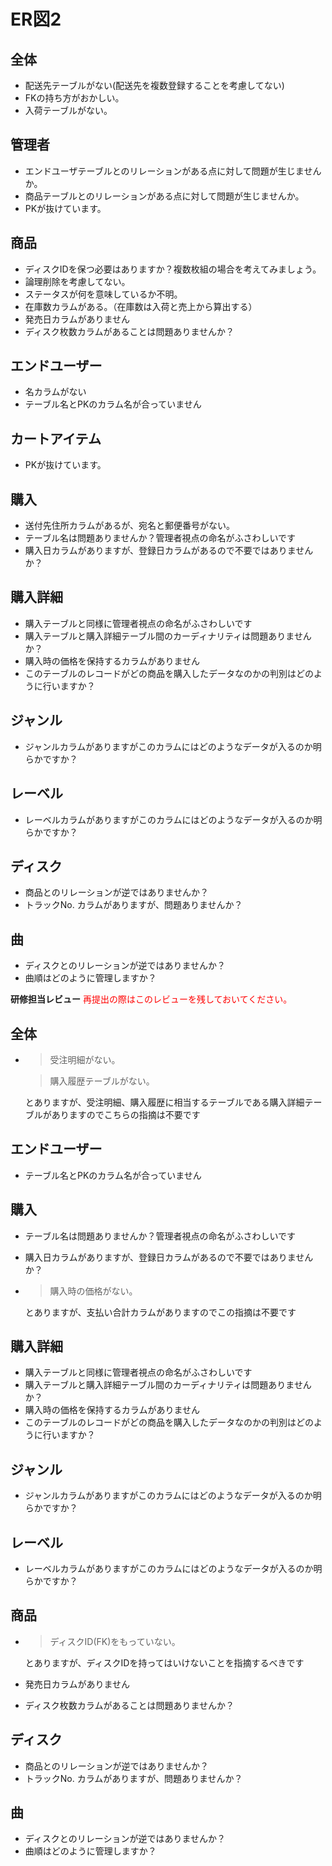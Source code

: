 # ER図2
## 全体
- 配送先テーブルがない(配送先を複数登録することを考慮してない)
- FKの持ち方がおかしい。
- 入荷テーブルがない。

## 管理者
- エンドユーザテーブルとのリレーションがある点に対して問題が生じませんか。
- 商品テーブルとのリレーションがある点に対して問題が生じませんか。
- PKが抜けています。

## 商品
- ディスクIDを保つ必要はありますか？複数枚組の場合を考えてみましょう。
- 論理削除を考慮してない。
- ステータスが何を意味しているか不明。
- 在庫数カラムがある。（在庫数は入荷と売上から算出する）
- 発売日カラムがありません
- ディスク枚数カラムがあることは問題ありませんか？

## エンドユーザー
- 名カラムがない
- テーブル名とPKのカラム名が合っていません

## カートアイテム
- PKが抜けています。

## 購入
- 送付先住所カラムがあるが、宛名と郵便番号がない。
- テーブル名は問題ありませんか？管理者視点の命名がふさわしいです
- 購入日カラムがありますが、登録日カラムがあるので不要ではありませんか？

## 購入詳細
- 購入テーブルと同様に管理者視点の命名がふさわしいです
- 購入テーブルと購入詳細テーブル間のカーディナリティは問題ありませんか？
- 購入時の価格を保持するカラムがありません
- このテーブルのレコードがどの商品を購入したデータなのかの判別はどのように行いますか？

## ジャンル
- ジャンルカラムがありますがこのカラムにはどのようなデータが入るのか明らかですか？

## レーベル
- レーベルカラムがありますがこのカラムにはどのようなデータが入るのか明らかですか？

## ディスク
- 商品とのリレーションが逆ではありませんか？
- トラックNo. カラムがありますが、問題ありませんか？

## 曲
- ディスクとのリレーションが逆ではありませんか？
- 曲順はどのように管理しますか？

**研修担当レビュー**
<font color="Red">再提出の際はこのレビューを残しておいてください。</font>

## 全体
- > 受注明細がない。

  > 購入履歴テーブルがない。

  とありますが、受注明細、購入履歴に相当するテーブルである購入詳細テーブルがありますのでこちらの指摘は不要です

## エンドユーザー
- テーブル名とPKのカラム名が合っていません

## 購入
- テーブル名は問題ありませんか？管理者視点の命名がふさわしいです
- 購入日カラムがありますが、登録日カラムがあるので不要ではありませんか？
- > 購入時の価格がない。

  とありますが、支払い合計カラムがありますのでこの指摘は不要です

## 購入詳細
- 購入テーブルと同様に管理者視点の命名がふさわしいです
- 購入テーブルと購入詳細テーブル間のカーディナリティは問題ありませんか？
- 購入時の価格を保持するカラムがありません
- このテーブルのレコードがどの商品を購入したデータなのかの判別はどのように行いますか？

## ジャンル
- ジャンルカラムがありますがこのカラムにはどのようなデータが入るのか明らかですか？

## レーベル
- レーベルカラムがありますがこのカラムにはどのようなデータが入るのか明らかですか？

## 商品
- > ディスクID(FK)をもっていない。

  とありますが、ディスクIDを持ってはいけないことを指摘するべきです
- 発売日カラムがありません
- ディスク枚数カラムがあることは問題ありませんか？

## ディスク
- 商品とのリレーションが逆ではありませんか？
- トラックNo. カラムがありますが、問題ありませんか？

## 曲
- ディスクとのリレーションが逆ではありませんか？
- 曲順はどのように管理しますか？
